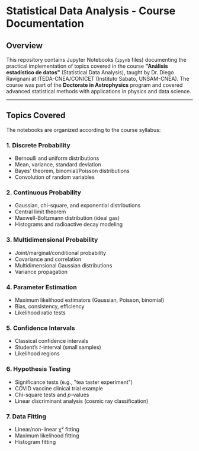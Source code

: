 # Statistical Data Analysis - Course Documentation

##  Overview
This repository contains Jupyter Notebooks (`ipynb` files) documenting the practical implementation of topics covered in the course **"Análisis estadístico de datos"** (Statistical Data Analysis), taught by Dr. Diego Ravignani at ITEDA-CNEA/CONICET (Instituto Sabato, UNSAM-CNEA). The course was part of the **Doctorate in Astrophysics** program and covered advanced statistical methods with applications in physics and data science.

---

## Topics Covered
The notebooks are organized according to the course syllabus:

### 1. **Discrete Probability**
   - Bernoulli and uniform distributions  
   - Mean, variance, standard deviation  
   - Bayes' theorem, binomial/Poisson distributions  
   - Convolution of random variables  

### 2. **Continuous Probability**
   - Gaussian, chi-square, and exponential distributions  
   - Central limit theorem  
   - Maxwell-Boltzmann distribution (ideal gas)  
   - Histograms and radioactive decay modeling  

### 3. **Multidimensional Probability**
   - Joint/marginal/conditional probability  
   - Covariance and correlation  
   - Multidimensional Gaussian distributions  
   - Variance propagation  

### 4. **Parameter Estimation**
   - Maximum likelihood estimators (Gaussian, Poisson, binomial)  
   - Bias, consistency, efficiency  
   - Likelihood ratio tests  

### 5. **Confidence Intervals**
   - Classical confidence intervals  
   - Student’s *t*-interval (small samples)  
   - Likelihood regions  

### 6. **Hypothesis Testing**
   - Significance tests (e.g., "tea taster experiment")  
   - COVID vaccine clinical trial example  
   - Chi-square tests and *p*-values  
   - Linear discriminant analysis (cosmic ray classification)  

### 7. **Data Fitting**
   - Linear/non-linear χ² fitting  
   - Maximum likelihood fitting  
   - Histogram fitting  
